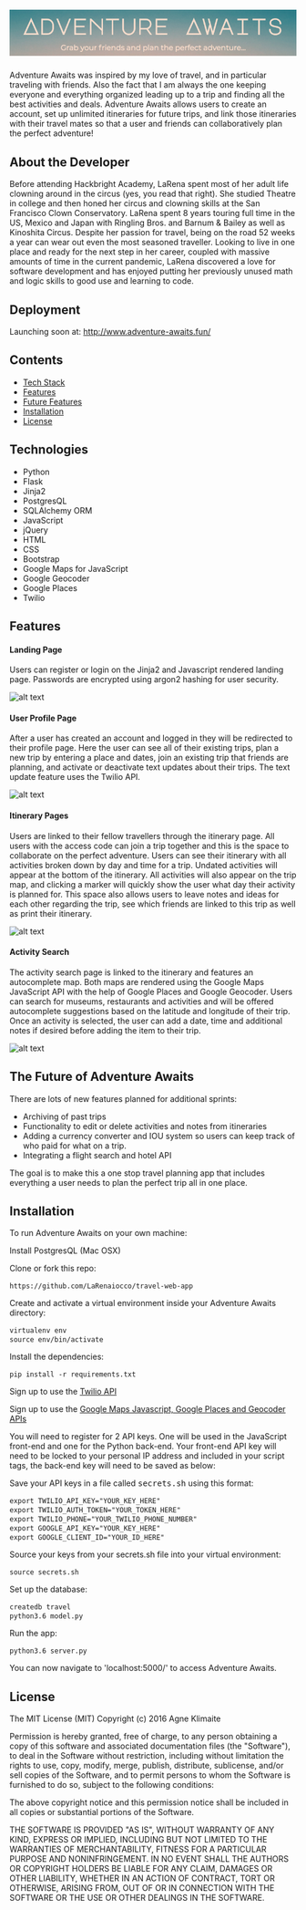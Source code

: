 # <img src="https://github.com/LaRenaiocco/travel-web-app/blob/master/static/adventure_awaits.png" alt="Adventure Awaits">
Adventure Awaits was inspired by my love of travel, and in particular traveling with friends.  Also the fact that I am always the one keeping everyone and everything organized leading up to a trip and finding all the best activities and deals.  Adventure Awaits allows users to create an account, set up unlimited itineraries for future trips, and link those itineraries with their travel mates so that a user and friends can collaboratively plan the perfect adventure!

## About the Developer
Before attending Hackbright Academy, LaRena spent most of her adult life clowning around in the circus (yes, you read that right).  She studied Theatre in college and then honed her circus and clowning skills at the San Francisco Clown Conservatory.  LaRena spent 8 years touring full time in the US, Mexico and Japan with Ringling Bros. and Barnum & Bailey as well as Kinoshita Circus. Despite her passion for travel, being on the road 52 weeks a year can wear out even the most seasoned traveller.  Looking to live in one place and ready for the next step in her career, coupled with massive amounts of time in the current pandemic, LaRena discovered a love for software development and has enjoyed putting her previously unused math and logic skills to good use and learning to code.


## Deployment
Launching soon at: http://www.adventure-awaits.fun/

## Contents
* [Tech Stack](#tech-stack)
* [Features](#features)
* [Future Features](#future)
* [Installation](#installation)
* [License](#license)

## <a name="tech-stack"></a>Technologies
* Python
* Flask
* Jinja2
* PostgresQL
* SQLAlchemy ORM
* JavaScript
* jQuery
* HTML
* CSS
* Bootstrap
* Google Maps for JavaScript
* Google Geocoder
* Google Places
* Twilio

## <a name="features"></a>Features

#### Landing Page
Users  can register or login on the Jinja2 and Javascript rendered landing page. Passwords are encrypted using argon2 hashing for user security.

![alt text](https://media.giphy.com/media/TJV64Sf5avhAVQXchr/giphy.gif "Adventure Awaits landing page")

#### User Profile Page
After a user has created an account and logged in they will be redirected to their profile page.  Here the user can see all of their existing trips, plan a new trip by entering a place and dates, join an existing trip that friends are planning, and activate or deactivate text updates about their trips. The text update feature uses the Twilio API.

![alt text](https://media.giphy.com/media/YMXyE98g8UaJ3roZfy/giphy.gif "Adventure Awaits profile page")

#### Itinerary Pages
Users are linked to their fellow travellers through the itinerary page.  All users with the access code can join a trip together and this is the space to collaborate on the perfect adventure.  Users can see their itinerary with all activities broken down by day and time for a trip.  Undated activities will appear at the bottom of the itinerary.  All activities will also appear on the trip map, and clicking a marker will quickly show the user what day their activity is planned for.  This space also allows users to leave notes and ideas for each other regarding the trip, see which friends are linked to this trip as well as print their itinerary.

![alt text](https://media.giphy.com/media/UokE1YPakB14XCYO0z/giphy.gif "Adventure Awaits itinerary page")

#### Activity Search
The activity search page is linked to the itinerary and features an autocomplete map. Both maps are rendered using the Google Maps JavaScript API with the help of Google Places and Google Geocoder.  Users can search for museums, restaurants and activities and will be offered autocomplete suggestions based on the latitude and longitude of their trip.  Once an activity is selected, the user can add a date, time and additional notes if desired before adding the item to their trip.

![alt text](https://media.giphy.com/media/L0GkAEonzBmvlswL4L/giphy.gif "Adventure Awaits activity search")

## <a name="future"></a>The Future of Adventure Awaits
There are lots of new features planned for additional sprints:
* Archiving of past trips
* Functionality to edit or delete activities and notes from itineraries
* Adding a currency converter and IOU system so users can keep track of who paid for what on a trip.
* Integrating a flight search and hotel API

The goal is to make this a one stop travel planning app that includes everything a user needs to plan the perfect trip all in one place.

## <a name="installation"></a>Installation
To run Adventure Awaits on your own machine:

Install PostgresQL (Mac OSX)

Clone or fork this repo:
```
https://github.com/LaRenaiocco/travel-web-app
```

Create and activate a virtual environment inside your Adventure Awaits directory:
```
virtualenv env
source env/bin/activate
```

Install the dependencies:
```
pip install -r requirements.txt
```

Sign up to use the [Twilio API](https://www.twilio.com/try-twilio/)

Sign up to use the [Google Maps Javascript, Google Places and Geocoder APIs](https://cloud.google.com/maps-platform/)

You will need to register for 2 API keys.  One will be used in the JavaScript front-end and one for the Python back-end.  Your front-end API key will need to be locked to your personal IP address and included in your script tags, the back-end key will need to be saved as below:


Save your API keys in a file called <kbd>secrets.sh</kbd> using this format:

```
export TWILIO_API_KEY="YOUR_KEY_HERE"
export TWILIO_AUTH_TOKEN="YOUR_TOKEN_HERE"
export TWILIO_PHONE="YOUR_TWILIO_PHONE_NUMBER"
export GOOGLE_API_KEY="YOUR_KEY_HERE"
export GOOGLE_CLIENT_ID="YOUR_ID_HERE"
```

Source your keys from your secrets.sh file into your virtual environment:

```
source secrets.sh
```

Set up the database:

```
createdb travel
python3.6 model.py
```

Run the app:

```
python3.6 server.py
```

You can now navigate to 'localhost:5000/' to access Adventure Awaits.

## <a name="license"></a>License
The MIT License (MIT) Copyright (c) 2016 Agne Klimaite

Permission is hereby granted, free of charge, to any person obtaining a copy of this software and associated documentation files (the "Software"), to deal in the Software without restriction, including without limitation the rights to use, copy, modify, merge, publish, distribute, sublicense, and/or sell copies of the Software, and to permit persons to whom the Software is furnished to do so, subject to the following conditions:

The above copyright notice and this permission notice shall be included in all copies or substantial portions of the Software.

THE SOFTWARE IS PROVIDED "AS IS", WITHOUT WARRANTY OF ANY KIND, EXPRESS OR IMPLIED, INCLUDING BUT NOT LIMITED TO THE WARRANTIES OF MERCHANTABILITY, FITNESS FOR A PARTICULAR PURPOSE AND NONINFRINGEMENT. IN NO EVENT SHALL THE AUTHORS OR COPYRIGHT HOLDERS BE LIABLE FOR ANY CLAIM, DAMAGES OR OTHER LIABILITY, WHETHER IN AN ACTION OF CONTRACT, TORT OR OTHERWISE, ARISING FROM, OUT OF OR IN CONNECTION WITH THE SOFTWARE OR THE USE OR OTHER DEALINGS IN THE SOFTWARE.